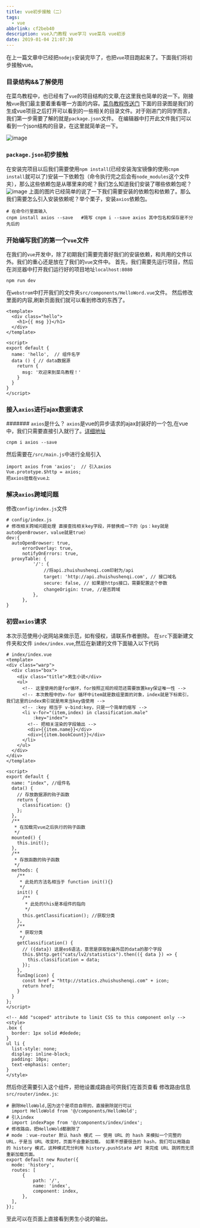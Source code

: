 ```yaml
---
title: vue初步接触（二）
tags:
  - vue
abbrlink: cf2beb40
description: vue入门教程 vue学习 vue菜鸟 vue初涉
date: 2019-01-04 21:07:30
---
```

在上一篇文章中已经把`nodejs`安装完毕了，也把`vue`项目跑起来了。下面我们将初步接触vue。

### 目录结构&&了解使用
在菜鸟教程中，也已经有了`vue`的项目结构的文章,在这里我也简单的说一下。刚接触`vue`我们最主要着重看哪一方面的内容。[菜鸟教程传送门](http://www.runoob.com/vue2/vue-directory-structure.html)
下面的目录图是我们的生成vue项目之后打开可以看到的一些相关的目录文件。对于刚进门的同学而言，我们第一步需要了解的就是`package.json`文件。
在编辑器中打开此文件我们可以看到一个json结构的目录，在这里就简单说一下。
<!--more-->
![image](http://www.runoob.com/wp-content/uploads/2017/01/B6E593E3-F284-4C58-A610-94C6ACDAD485.jpg)
### `package.json`初步接触
在安装完项目以后我们需要使用`npm install`(已经安装淘宝镜像的使用`cnpm install`就可以了)安装一下依赖包（命令执行完之后会有`node_modules`这个文件夹），那么这些依赖包是从哪里来的呢？我们怎么知道我们安装了哪些依赖包呢？
![image](https://ws1.sinaimg.cn/large/006tNc79ly1fyul6zv9e5j311a0u00xg.jpg)
上面的图片已经简单的说了一下我们需要安装的依赖包和依赖了。那么我们需要怎么引入安装依赖呢？举个栗子，安装`axios`依赖包。
```
# 在命令行里面输入
cnpm install axios --save   #简写 cnpm i --save axios 其中包名和保存是不分先后的
```
### 开始编写我们的第一个`vue`文件
在我们的`vue`开发中，除了初期我们需要完善好我们的安装依赖，和共用的文件以外。我们的重心还是放在了我们的`vue`文件中。
首先，我们需要先运行项目，然后在浏览器中打开我们运行好的项目地址`localhost:8080`
```
npm run dev
```
在`webstrom`中打开我们的文件夹`src/components/HelloWord.vue`文件。
然后修改里面的内容,刷新页面我们就可以看到修改的东西了。
```
<template>
  <div class="hello">
    <h1>{{ msg }}</h1>
  </div>
</template>
 
<script>
export default {
  name: 'hello',  // 组件名字
  data () { // data数据源
    return {
      msg: '欢迎来到菜鸟教程！'
    }
  }
}
</script>
```
### 接入`axios`进行ajax数据请求
  ####### `axios`是什么？
  `axios`是vue的异步请求的ajax封装好的一个包,在vue中，我们只需要直接引入就行了。[详细地址](https://www.kancloud.cn/yunye/axios/234845)
  ```
  cnpm i axios --save
  ```
  然后需要在`/src/main.js`中进行全局引入
  ```
  import axios from 'axios';  // 引入axios
  Vue.prototype.$http = axios;
  把axios挂载在vue上
  ```

### 解决`axios`跨域问题
  
  修改`config/index.js`文件

  ```
  # config/index.js
  # 修改相关跨域问题处理 直接查找相关key字段，并替换成一下的（ps：key就是autoOpenBrowser，value就是true）
  dev:{
    autoOpenBrowser: true,
		errorOverlay: true,
		notifyOnErrors: true,
    proxyTable: {
			'/': {
				//将api.zhuishushenqi.com印射为/api
				target: 'http://api.zhuishushenqi.com', // 接口域名
				secure: false, // 如果是https接口，需要配置这个参数
				changeOrigin: true, //是否跨域
			},
		},
  }
  ```
### 初尝`axios`请求
  本次示范使用小说网站来做示范，如有侵权，请联系作者删除。
  在`src`下面新建文件夹和文件 `index/index.vue`,然后在新建的文件下面输入以下代码
  ```
  # index/index.vue
<template>
  <div class="warp">
    <div class="box">
      <div class="title">男生小说</div>
      <ul>
        <!-- 这里使用的是for循环，for按照正规的规范还需要放置key保证唯一性 -->
        <!-- 本次教程中的v-for 循环中item就是数组里面的对象，index就是下标索引，我们这里的index索引就是用来当key值使用 -->
        <!-- :key 相当于 v-bind:key，只是一个简单的缩写 -->
        <li v-for="(item,index) in classification.male"
            :key="index">
          <!-- 把相关渲染的字段输出 -->
          <div>{{item.name}}</div>
          <div>{{item.bookCount}}</div>
        </li>
      </ul>
    </div>
  </div>
</template>

<script>
  export default {
    name: "index", //组件名
    data() {
      // 存放数据源的钩子函数
      return {
        classification: {}
      };
    },
    /**
     * 在加载完vue之后执行的钩子函数
     */
    mounted() {
      this.init();
    },
    /**
     * 存放函数的钩子函数
     */
    methods: {
      /**
       * 此处的方法名相当于 function init(){}
       */
      init() {
        /**
         * 此处的this是本组件的指向
         */
        this.getClassification(); //获取分类
      },
      /**
       * 获取分类
       */
      getClassification() {
        // ({data}) 这是es6语法，意思是获取到最外层的data的那个字段
        this.$http.get("cats/lv2/statistics").then(({ data }) => {
          this.classification = data;
        });
      },
      funImg(icon) {
        const href = "http://statics.zhuishushenqi.com" + icon;
        return href;
      }
    }
  };
</script>

<!-- Add "scoped" attribute to limit CSS to this component only -->
<style>
  .box {
    border: 1px solid #dedede;
  }
  ul li {
    list-style: none;
    display: inline-block;
    padding: 10px;
    text-emphasis: center;
  }
</style>

  ```
  然后你还需要引入这个组件，把他设置成路由可供我们在首页查看
  修改路由信息`src/router/index.js`:
  ```
  # 删除HelloWold,因为这个是项目自带的，直接删除就行可以
    import HelloWold from '@/components/HelloWold';
  # 引入index
    import indexPage from '@/components/index/index';
  # 修改路由，把HelloWold都删除了
  # mode ：vue-router 默认 hash 模式 —— 使用 URL 的 hash 来模拟一个完整的 URL，于是当 URL 改变时，页面不会重新加载。 如果不想要很丑的 hash，我们可以用路由的 history 模式，这种模式充分利用 history.pushState API 来完成 URL 跳转而无须重新加载页面。
  export default new Router({
	mode: 'history', 
	routes: [
		{
			path: '/',
			name: 'index',
			component: index,
		},
	],
});
  ```
  至此可以在页面上直接看到男生小说的输出。